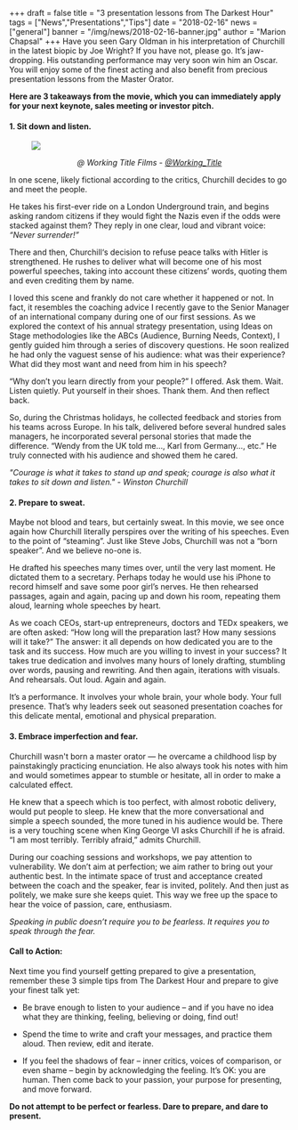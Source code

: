 +++
draft		= false
title		= "3 presentation lessons from The Darkest Hour"
tags		= ["News","Presentations","Tips"]
date		= "2018-02-16"
news		= ["general"]
banner		= "/img/news/2018-02-16-banner.jpg"
author		= "Marion Chapsal"
+++
Have you seen Gary Oldman in his interpretation of Churchill in the latest biopic by Joe Wright? If you have not, please go. It’s jaw-dropping. His outstanding performance may very soon win him an Oscar. You will enjoy some of the finest acting and also benefit from precious presentation lessons from the Master Orator.

**Here are 3 takeaways from the movie, which you can immediately apply for your next keynote, sales meeting or investor pitch.**

#### 1.	Sit down and listen.


<figure>
  <img src="/img/news/2018-02-16-main.jpg"  />
  <figcaption>
      <p style="text-align: center;"><em>@ Working Title Films - <a href="https://twitter.com/Working_Title"  target="_blank">@Working_Title</a></em></p>
  </figcaption>
</figure>

In one scene, likely fictional according to the critics, Churchill decides to go and meet the people.

He takes his first-ever ride on a London Underground train, and begins asking random citizens if they would fight the Nazis even if the odds were stacked against them? They reply in one clear, loud and vibrant voice: *“Never surrender!”*

There and then, Churchill‘s decision to refuse peace talks with Hitler is strengthened. He rushes to deliver what will become one of his most powerful speeches, taking into account these citizens’ words, quoting them and even crediting them by name.

I loved this scene and frankly do not care whether it happened or not. In fact, it resembles the coaching advice I recently gave to the Senior Manager of an international company during one of our first sessions. As we explored the context of his annual strategy presentation, using Ideas on Stage methodologies like the ABCs (Audience, Burning Needs, Context), I gently guided him through a series of discovery questions. He soon realized he had only the vaguest sense of his audience: what was their experience? What did they most want and need from him in his speech?

“Why don’t you learn directly from your people?” I offered. Ask them. Wait. Listen quietly. Put yourself in their shoes. Thank them. And then reflect back.

So, during the Christmas holidays, he collected feedback and stories from his teams across Europe. In his talk, delivered before several hundred sales managers, he incorporated several personal stories that made the difference. “Wendy from the UK told me…, Karl from Germany…, etc.” He truly connected with his audience and showed them he cared.

*"Courage is what it takes to stand up and speak; courage is also what it takes to sit down and listen." - Winston Churchill*


#### 2.	Prepare to sweat. 
Maybe not blood and tears, but certainly sweat. In this movie, we see once again how Churchill literally perspires over the writing of his speeches. Even to the point of “steaming”. Just like Steve Jobs, Churchill was not a “born speaker”. And we believe no-one is.

He drafted his speeches many times over, until the very last moment. He dictated them to a secretary. Perhaps today he would use his iPhone to record himself and save some poor girl’s nerves. He then rehearsed passages, again and again, pacing up and down his room, repeating them aloud, learning whole speeches by heart.

As we coach CEOs, start-up entrepreneurs, doctors and TEDx speakers, we are often asked: “How long will the preparation last? How many sessions will it take?” The answer: it all depends on how dedicated you are to the task and its success. How much are you willing to invest in your success? It takes true dedication and involves many hours of lonely drafting, stumbling over words, pausing and rewriting. And then again, iterations with visuals. And rehearsals. Out loud. Again and again. 

It’s a performance. It involves your whole brain, your whole body. Your full presence. That’s why leaders seek out seasoned presentation coaches for this delicate mental, emotional and physical preparation.


#### 3.	Embrace imperfection and fear.

Churchill wasn't born a master orator — he overcame a childhood lisp by painstakingly practicing enunciation. He also always took his notes with him and would sometimes appear to stumble or hesitate, all in order to make a calculated effect.

He knew that a speech which is too perfect, with almost robotic delivery, would put people to sleep. He knew that the more conversational and simple a speech sounded, the more tuned in his audience would be. There is a very touching scene when King George VI asks Churchill if he is afraid. “I am most terribly. Terribly afraid,” admits Churchill.

During our coaching sessions and workshops, we pay attention to vulnerability. We don’t aim at perfection; we aim rather to bring out your authentic best. In the intimate space of trust and acceptance created between the coach and the speaker, fear is invited, politely. And then just as politely, we make sure she keeps quiet. This way we free up the space to hear the voice of passion, care, enthusiasm.

*Speaking in public doesn’t require you to be fearless. It requires you to speak through the fear.* 

#### Call to Action:

Next time you find yourself getting prepared to give a presentation, remember these 3 simple tips from The Darkest Hour and prepare to give your finest talk yet:

-	Be brave enough to listen to your audience – and if you have no idea what they are thinking, feeling, believing or doing, find out!

-	Spend the time to write and craft your messages, and practice them aloud. Then review, edit and iterate. 

-	If you feel the shadows of fear – inner critics, voices of comparison, or even shame – begin by acknowledging the feeling. It’s OK: you are human. Then come back to your passion, your purpose for presenting, and move forward. 

**Do not attempt to be perfect or fearless. Dare to prepare, and dare to present.**
